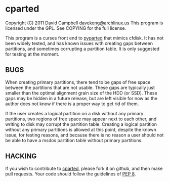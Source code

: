 cparted
========

Copyright (C) 2011 David Campbell <davekong@archlinux.us>
This program is licensed under the GPL. See COPYING for the full license.

This program is a curses front end to [pyparted][1] that mimics cfdisk. It
has not been widely tested, and has known issues with creating gaps between
partitions, and sometimes corrupting a partition table. It is only suggested
for testing at the moment.

[1]: http://git.fedorahosted.org/git/?p=pyparted.git

BUGS
----
When creating primary partitions, there tend to be gaps of free
space between the partitions that are not usable. These gaps are typically
just smaller than the optimal alignment grain size of the HDD (or SSD). These
gaps may be hidden in a future release, but are left visible for now as the
author does not know if there is a proper way to get rid of them.

If the user creates a logical partition on a disk without any primary
partitions, two regions of free space may appear next to each other, and
writing to disk may corrupt the partition table. Creating a logical partition
without any primary partitions is allowed at this point, despite the known
issue, for testing reasons, and because there is no reason a user should not
be able to have a msdos partition table without primary partitions.

HACKING
-------
If you wish to contribute to [cparted][2], please fork it on github, and then make
pull requests. Your code should follow the guidelines of [PEP 8][3].

[2]: https://github.com/davekong/cparted
[3]: http://www.python.org/dev/peps/pep-0008/
